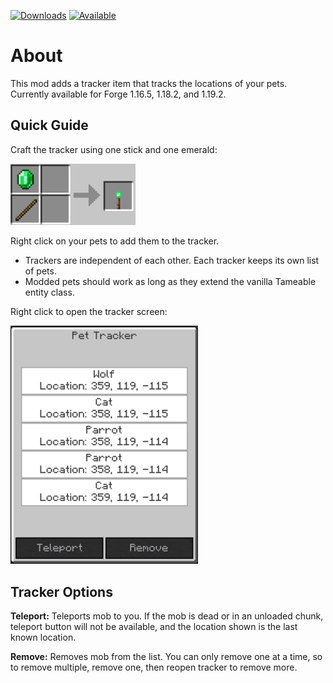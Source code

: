 [![Downloads](http://cf.way2muchnoise.eu/full_570319_downloads.svg)](https://www.curseforge.com/minecraft/mc-mods/pet-tracker)
[![Available](http://cf.way2muchnoise.eu/versions/full_570319_downloads.svg)](https://www.curseforge.com/minecraft/mc-mods/pet-tracker)
# About

This mod adds a tracker item that tracks the locations of your pets. Currently available for Forge 1.16.5, 1.18.2, and 1.19.2.

## Quick Guide

Craft the tracker using one stick and one emerald:

<img src="https://github.com/justinwon777/PetTracker/blob/main/recipe.png" alt="recipe" width="200">

Right click on your pets to add them to the tracker.
- Trackers are independent of each other. Each tracker keeps its own list of pets.
- Modded pets should work as long as they extend the vanilla Tameable entity class.

Right click to open the tracker screen:

<img src="https://github.com/justinwon777/PetTracker/blob/main/screen.png" alt="screen" width="300">

## Tracker Options

**Teleport:** Teleports mob to you. If the mob is dead or in an unloaded chunk, teleport button will not be available, and the location shown is the last known location.

**Remove:** Removes mob from the list. You can only remove one at a time, so to remove multiple, remove one, then reopen tracker to remove more.